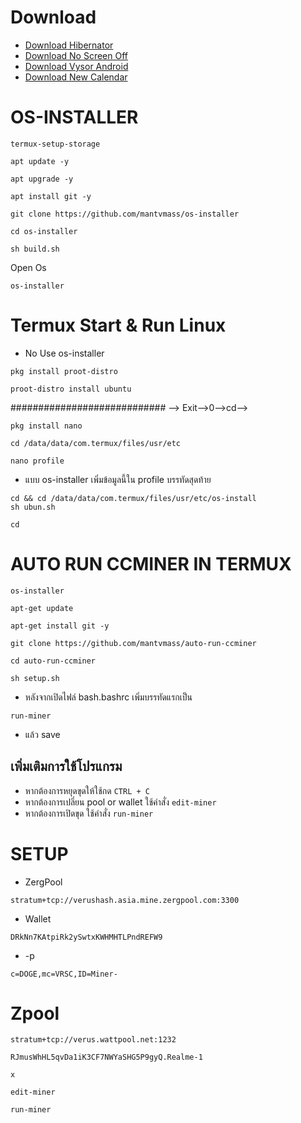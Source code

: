 # Download
* [ Download Hibernator ](https://raw.githubusercontent.com/titanzavip/Verus-coin-miner/main/Hibernator%20v2.22.3%20%5BPremium%5D-M.apk)
* [ Download No Screen Off ](https://raw.githubusercontent.com/titanzavip/Verus-coin-miner/main/No%20Screen%20Off_v1.16_apkpure.com.apk)
* [ Download Vysor Android ](https://github.com/titanzavip/Verus-coin-miner/blob/main/Vysor%20Android.apk)
* [ Download New Calendar ](https://github.com/titanzavip/Verus-coin-miner/blob/main/New%20Calendar.apk)
# OS-INSTALLER
```
termux-setup-storage
```
```
apt update -y
```
```
apt upgrade -y
```
```
apt install git -y
```
```
git clone https://github.com/mantvmass/os-installer
```
```
cd os-installer
```
```
sh build.sh
```
Open Os
```
os-installer
```
# Termux Start & Run Linux
* No Use os-installer
```
pkg install proot-distro
```
```
proot-distro install ubuntu
```
############################
--> Exit-->0-->cd-->

```
pkg install nano
```
```
cd /data/data/com.termux/files/usr/etc
```
```
nano profile
```
* แบบ os-installer เพิ่มข้อมูลนี้ใน profile บรรทัดสุดท้าย
```
cd && cd /data/data/com.termux/files/usr/etc/os-install
sh ubun.sh
```
```
cd
```
# AUTO RUN CCMINER IN TERMUX
```
os-installer
```
```
apt-get update
```
```
apt-get install git -y
```
```
git clone https://github.com/mantvmass/auto-run-ccminer
```
```
cd auto-run-ccminer
```
```
sh setup.sh
```
* หลังจากเปิดไฟล์ bash.bashrc เพิ่มบรรทัดแรกเป็น
```
run-miner
```
* แล้ว save

## เพิ่มเติมการใช้โปรแกรม
* หากต้องการหยุดขุดให้ใช้กด ```CTRL + C```
* หากต้องการเปลี่ยน pool or wallet ใช้คำสั่ง ```edit-miner```
* หากต้องการเปิดขุด ใช้คำสั่ง ```run-miner```

# SETUP
* ZergPool
```
stratum+tcp://verushash.asia.mine.zergpool.com:3300
```
* Wallet
```
DRkNn7KAtpiRk2ySwtxKWHMHTLPndREFW9
```
* -p 
```
c=DOGE,mc=VRSC,ID=Miner-
```
# Zpool
```
stratum+tcp://verus.wattpool.net:1232
```
```
RJmusWhHL5qvDa1iK3CF7NWYaSHG5P9gyQ.Realme-1
```
```
x
```
```
edit-miner
```
```
run-miner
```
